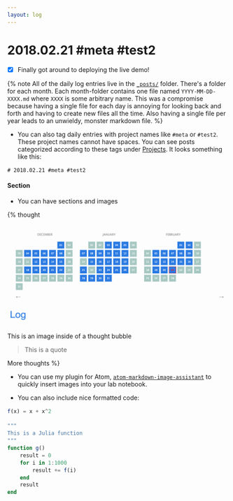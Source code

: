 ```yaml
---
layout: log
---
```


# 2018.02.21 #meta #test2

- [x] Finally got around to deploying the live demo!

{% note All of the daily log entries live in the [`_posts/`](https://github.com/tlnagy/jekyll-lab-notebook/tree/master/demo/_posts) folder. There's a folder for each month. Each month-folder contains one file named `YYYY-MM-DD-XXXX.md` where `XXXX` is some arbitrary name. This was a compromise because having a single file for each day is annoying for looking back and forth and having to create new files all the time. Also having a single file per year leads to an unwieldy, monster markdown file.  %}

- You can also tag daily entries with project names like `#meta` or `#test2`. These project names cannot have spaces. You can see posts categorized according to these tags under [Projects](../../projects/). It looks something like this:

```
# 2018.02.21 #meta #test2
```

#### Section

- You can have sections and images

{% thought

![](assets/8ad3aebe.png)

This is an image inside of a thought bubble

> This is a quote

More thoughts %}

- You can use my plugin for Atom, [`atom-markdown-image-assistant`](https://github.com/tlnagy/atom-markdown-image-assistant) to quickly insert images into your lab notebook.

- You can also include nice formatted code:

```julia
f(x) = x + x^2

"""
This is a Julia function
"""
function g()
    result = 0
    for i in 1:1000
        result += f(i)
    end
    result
end
```
